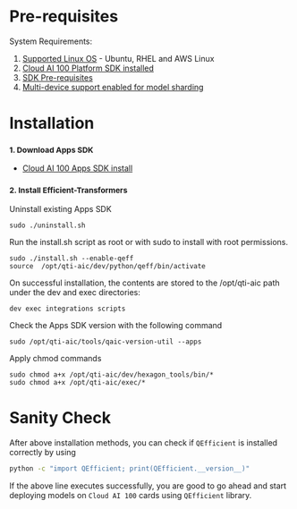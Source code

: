 # Pre-requisites
System Requirements:
1. [Supported Linux OS](https://quic.github.io/cloud-ai-sdk-pages/latest/Getting-Started/Installation/#operating-systems) - Ubuntu, RHEL and AWS Linux
2. [Cloud AI 100 Platform SDK installed](https://quic.github.io/cloud-ai-sdk-pages/latest/Getting-Started/Installation/Cloud-AI-SDK/Cloud-AI-SDK/#platform-sdk) 
3. [SDK Pre-requisites](https://quic.github.io/cloud-ai-sdk-pages/latest/Getting-Started/Installation/Pre-requisites/pre-requisites/) 
4. [Multi-device support enabled for model sharding](https://github.com/quic/cloud-ai-sdk/tree/1.12/utils/multi-device)

# Installation 

### <small> 1. Download Apps SDK</small>
   * [Cloud AI 100 Apps SDK install](https://quic.github.io/cloud-ai-sdk-pages/latest/Getting-Started/Installation/Cloud-AI-SDK/Cloud-AI-SDK/)  

### <small> 2. Install Efficient-Transformers</small>
Uninstall existing Apps SDK
```
sudo ./uninstall.sh
```
Run the install.sh script as root or with sudo to install with root permissions.
```
sudo ./install.sh --enable-qeff
source  /opt/qti-aic/dev/python/qeff/bin/activate
```
On successful installation, the contents are stored to the /opt/qti-aic path under the dev and exec directories:
```
dev exec integrations scripts
```
Check the Apps SDK version with the following command
```
sudo /opt/qti-aic/tools/qaic-version-util --apps
```
Apply chmod commands
```
sudo chmod a+x /opt/qti-aic/dev/hexagon_tools/bin/*
sudo chmod a+x /opt/qti-aic/exec/*
```

# Sanity Check

After above installation methods, you can check if ``QEfficient`` is installed correctly by using
```bash
python -c "import QEfficient; print(QEfficient.__version__)"
```
If the above line executes successfully, you are good to go ahead and start deploying models on ``Cloud AI 100`` cards using ``QEfficient`` library.
